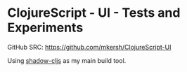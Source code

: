 # ClojureScript - UI - Tests and Experiments

GitHub SRC: https://github.com/mkersh/ClojureScript-UI 

Using [shadow-cljs](https://github.com/thheller/shadow-cljs) as my main build tool.



